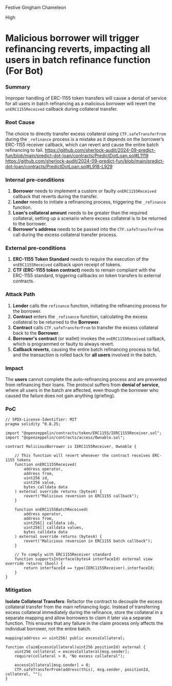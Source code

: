 Festive Gingham Chameleon

High

# Malicious borrower will trigger refinancing reverts, impacting all users in batch refinance function (For Bot)

### Summary

Improper handling of ERC-1155 token transfers will cause a denial of service for all users in batch refinancing as a malicious borrower will revert the `onERC1155Received` callback during collateral transfer.

### Root Cause

The choice to directly transfer excess collateral using `CTF.safeTransferFrom` during the `_refinance` process is a mistake as it depends on the borrower’s ERC-1155 receiver callback, which can revert and cause the entire batch refinancing to fail.
https://github.com/sherlock-audit/2024-09-predict-fun/blob/main/predict-dot-loan/contracts/PredictDotLoan.sol#L1119
https://github.com/sherlock-audit/2024-09-predict-fun/blob/main/predict-dot-loan/contracts/PredictDotLoan.sol#L918-L929

### Internal pre-conditions

1. **Borrower** needs to implement a custom or faulty `onERC1155Received` callback that reverts during the transfer.
2. **Lender** needs to initiate a refinancing process, triggering the `_refinance` function.
3. **Loan's collateral amount** needs to be greater than the required collateral, setting up a scenario where excess collateral is to be returned to the borrower.
4. **Borrower's address** needs to be passed into the `CTF.safeTransferFrom` call during the excess collateral transfer process.


### External pre-conditions

1. **ERC-1155 Token Standard** needs to require the execution of the `onERC1155Received` callback upon receipt of tokens.
2. **CTF (ERC-1155 token contract)** needs to remain compliant with the ERC-1155 standard, triggering callbacks on token transfers to external contracts.

### Attack Path

1. **Lender** calls the `refinance` function, initiating the refinancing process for the borrower.
2. **Contract** enters the `_refinance` function, calculating the excess collateral to be returned to the **Borrower**.
3. **Contract** calls `CTF.safeTransferFrom` to transfer the excess collateral back to the **Borrower**.
4. **Borrower's contract** (or wallet) invokes the `onERC1155Received` callback, which is programmed or faulty to always revert.
5. **Callback reverts**, causing the entire batch refinancing process to fail, and the transaction is rolled back for **all users** involved in the batch.

### Impact

The **users** cannot complete the auto-refinancing process and are prevented from refinancing their loans. The protocol suffers from **denial of service**, where all users in the batch are affected, even though the borrower who caused the failure does not gain anything (griefing).

### PoC

```solidity
// SPDX-License-Identifier: MIT
pragma solidity ^0.8.25;

import "@openzeppelin/contracts/token/ERC1155/IERC1155Receiver.sol";
import "@openzeppelin/contracts/access/Ownable.sol";

contract MaliciousBorrower is IERC1155Receiver, Ownable {

    // This function will revert whenever the contract receives ERC-1155 tokens
    function onERC1155Received(
        address operator,
        address from,
        uint256 id,
        uint256 value,
        bytes calldata data
    ) external override returns (bytes4) {
        revert("Malicious reversion in ERC1155 callback");
    }

    function onERC1155BatchReceived(
        address operator,
        address from,
        uint256[] calldata ids,
        uint256[] calldata values,
        bytes calldata data
    ) external override returns (bytes4) {
        revert("Malicious reversion in ERC1155 batch callback");
    }

    // To comply with ERC1155Receiver standard
    function supportsInterface(bytes4 interfaceId) external view override returns (bool) {
        return interfaceId == type(IERC1155Receiver).interfaceId;
    }
}

```

### Mitigation

**Isolate Collateral Transfers**: Refactor the contract to decouple the excess collateral transfer from the main refinancing logic. Instead of transferring excess collateral immediately during the refinance, store the collateral in a separate mapping and allow borrowers to claim it later via a separate function. This ensures that any failure in the claim process only affects the individual borrower, not the entire batch.

   ```solidity
   mapping(address => uint256) public excessCollateral;

   function claimExcessCollateral(uint256 positionId) external {
       uint256 collateral = excessCollateral[msg.sender];
       require(collateral > 0, "No excess collateral");
       
       excessCollateral[msg.sender] = 0;
       CTF.safeTransferFrom(address(this), msg.sender, positionId, collateral, "");
   }
   ```
